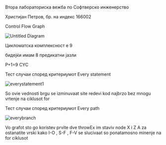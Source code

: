 Втора лабораториска вежба по Софтверско инженерство

Христијан Петров, бр. на индекс 166002

Control Flow Graph

![Untitled Diagram](https://user-images.githubusercontent.com/47974663/171871067-14b3718c-1c39-49e6-9ad2-7be95ad0f09c.jpg)


Цикломатска комплексност е 9

бидејќи имам 8 предикатни јазли

P+1=9 CYC

Тест случаи според критериумот Every statement

![everystatement1](https://user-images.githubusercontent.com/47974663/171880771-ba391c76-3ae2-4e9f-b08c-a73ac9262604.png)


So ovie vednosti brgu se izminuvaat site redevi kod najbrzo bez mnogu vrtenje na ciklusot for


Тест случаи според критериумот Every path

![everybranch](https://user-images.githubusercontent.com/47974663/171883643-74d37048-3369-454f-9e9a-c88558b509ad.png)


Vo grafot sto go koristev prvite dve throwEx im staviv node X i Z
A za ostanatite vrski kako I-O , S-F , F-V se slucivaat so ponatamosno minenje na for ciklusot

